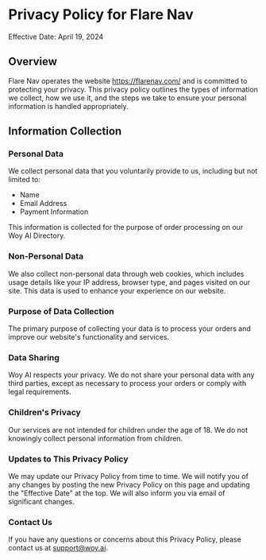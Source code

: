 # Privacy Policy for Flare Nav

Effective Date: April 19, 2024

## Overview
Flare Nav operates the website https://flarenav.com/ and is committed to protecting your privacy. This privacy policy outlines the types of information we collect, how we use it, and the steps we take to ensure your personal information is handled appropriately.
## Information Collection

### Personal Data

We collect personal data that you voluntarily provide to us, including but not limited to:

- Name
- Email Address
- Payment Information

This information is collected for the purpose of order processing on our Woy AI Directory.

### Non-Personal Data

We also collect non-personal data through web cookies, which includes usage details like your IP address, browser type, and pages visited on our site. This data is used to enhance your experience on our website.

### Purpose of Data Collection

The primary purpose of collecting your data is to process your orders and improve our website's functionality and services.

### Data Sharing

Woy AI respects your privacy. We do not share your personal data with any third parties, except as necessary to process your orders or comply with legal requirements.

### Children's Privacy

Our services are not intended for children under the age of 18. We do not knowingly collect personal information from children.
### Updates to This Privacy Policy

We may update our Privacy Policy from time to time. We will notify you of any changes by posting the new Privacy Policy on this page and updating the "Effective Date" at the top. We will also inform you via email of significant changes.
### Contact Us

If you have any questions or concerns about this Privacy Policy, please contact us at support@woy.ai.